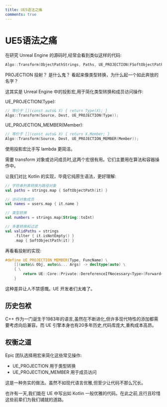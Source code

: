 ```yaml
---
title: UE5语法之痛
comments: true
---
```

# UE5语法之痛

在研究 Unreal Engine 的源码时,经常会看到类似这样的代码:

```cpp
Algo::Transform(ObjectPathStrings, Paths, UE_PROJECTION(FSoftObjectPath));
```

PROJECTION 投射？ 是什么鬼？ 看起来像类型转换，为什么起一个如此奔放的名字？

这其实是 Unreal Engine 中的投影宏,用于简化类型转换和成员访问操作:

UE_PROJECTION(Type):
```cpp
// 等价于 [](const auto& X) { return Type(X); }
Algo::Transform(Source, Dest, UE_PROJECTION(Type));
```

UE_PROJECTION_MEMBER(Member):
```cpp
// 等价于 [](const auto& X) { return X.Member; }
Algo::Transform(Source, Dest, UE_PROJECTION_MEMBER(Member)); 
```

使用投影宏比手写 lambda 更简洁。

需要 transform 对象或访问成员时,这两个宏很有用。它们主要用在算法和容器操作中。

让我们对比 Kotlin 的实现，毕竟它纯原生语法，更好理解:

```kotlin
// 字符串列表转换为路径对象
val paths = strings.map { SoftObjectPath(it) }

// 访问对象成员
val names = users.map { it.name }

// 类型转换
val numbers = strings.map(String::toInt)

// 多重转换和过滤
val validPaths = strings
    .filter { it.isNotEmpty() }
    .map { SoftObjectPath(it) }
```

再看看投射的实现:

```cpp
#define UE_PROJECTION_MEMBER(Type, FuncName) \
	[](auto&& Obj, auto&&... Args) -> decltype(auto) \
	{ \
		return UE::Core::Private::DereferenceIfNecessary<Type>(Forward<decltype(Obj)>(Obj), &Obj).FuncName(Forward<decltype(Args)>(Args)...); \
	}
```        

这种差异让人不禁感慨。UE 开发者们太难了。

## 历史包袱

C++ 作为一门诞生于1983年的语言,虽然在不断进化,但许多现代特性的添加都需要考虑向后兼容。而 UE 引擎本身也有20多年历史,代码库庞大,重构成本高昂。

## 权衡之道

Epic 团队选择用宏来简化这些常见操作:
- UE_PROJECTION 用于类型转换
- UE_PROJECTION_MEMBER 用于成员访问

这是一种务实的做法。虽然不如现代语言优雅,但至少让代码不那么冗长。

 

也许有一天,我们能在 UE 中写出如 Kotlin 一般优雅的代码。在此之前,且行且珍惜这些前辈们为我们铺就的道路。
